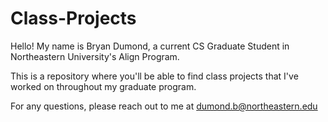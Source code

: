 # Class-Projects

Hello! My name is Bryan Dumond, a current CS Graduate Student in Northeastern University's Align Program. 

This is a repository where you'll be able to find class projects that I've worked on throughout my graduate program.

For any questions, please reach out to me at dumond.b@northeastern.edu
